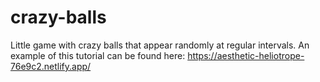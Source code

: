 # crazy-balls

Little game with crazy balls that appear randomly at regular intervals.
An example of this tutorial can be found here: https://aesthetic-heliotrope-76e9c2.netlify.app/
